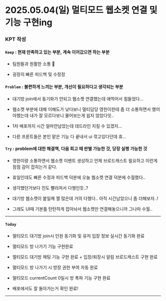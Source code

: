 # 2025.05.04(일) 멀티모드 웹소켓 연결 및 기능 구현ing

### KPT 작성

#### `Keep` : 현재 만족하고 있는 부분, 계속 이어갔으면 하는 부분

- 팀원들과 원활한 소통 🌟

- 굉장히 빠른 피드백 및 수정정

#### `Problem` : 불편하게 느끼는 부분, 개선이 필요하다고 생각되는 부분

- 대기방 join에서 동기화가 안되고 웹소켓 연결했는데 애먹어서 힘들었다...

- 웹소켓 부분에 대해 이해도가 낮다보니 멀티담당 영한이한테 좀 더 소통하면서 했어야했는데 내가 잘 모르다보니 물어보는게 쉽지 않았다잇..

-  1차 배포까지 시간 얼마안남았는데 데드라인 지킬 수 있겠지...

- 다른 프론트들은 본인 맡은 기능 다 끝내서 ui 깎고있다던데 휴...

#### `Try` : problem에 대한 해결책, 다음 회고 때 판별 가능한 것, 당장 실행 가능한 것

- 영한이랑 소통하면서 웹소켓 이벤트 생성하고 언제 브로드캐스트 필요하고 이런게 점점 감이 잡히는거 같다.

- 휴일인데도 빠른 수정과 피드백 덕분에 오늘 웹소켓 연결 덕분에 수월했다..

- 생각했던거보다 진도 빨라져서 다행인듯..?

- 대기방 웹소켓이 붙일께 젤 많은데 거의 다했다.. 아직 시간남았으니 좀 더해보자..!

- 그래도 UI때 기본틀 탄탄하게 잡아놔서 웹소켓만 연결해놓으니까 그나마 수월..

---
#### `Today`

- 멀티모드 대기방 join시 인원 동기화 및 유저 입장 정보 실시간 동기화 완료

- 멀티모드 방 나가기 기능 구현완료

- 멀티모드 대기방 채팅 기능 구현 완료 + 입장/퇴장시 알림 브로드캐스트 구현 완료

- 멀티모드 방 나가기 시 방장 권한 부여 자동 완료

- 멀티모드 currentCount 0일시 방 폭파 기능 구현 완료

- 배포에서도 잘 돌아가는거 확인 완료!

---




